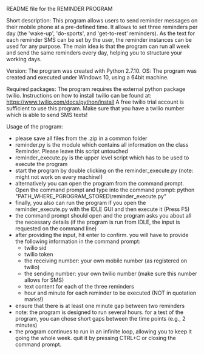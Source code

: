 README file for the REMINDER PROGRAM

Short description: This program allows users to send reminder messages on their mobile phone at a pre-defined time. It allows to set three reminders per day (the 'wake-up', 'do-sports', and 'get-to-rest' reminders). As the text for each reminder SMS can be set by the user, the reminder instances can be used for any purpose. The main idea is that the program can run all week and send the same reminders every day, helping you to structure your working days.

Version: The program was created with Python 2.7.10.
OS: The program was created and executed under Windows 10, using a 64bit machine.

Required packages:
The program requires the external python package twilio. 
Instructions on how to install twilio can be found at: https://www.twilio.com/docs/python/install
A free twilio trial account is sufficient to use this program.
Make sure that you have a twilio number which is able to send SMS texts!

Usage of the program:
- please save all files from the .zip in a common folder
- reminder.py is the module which contains all information on the class Reminder. Please leave this script untouched
- reminder_execute.py is the upper level script which has to be used to execute the program
- start the program by double clicking on the reminder_execute.py (note: might not work on every machine!)
- alternatively you can open the program from the command prompt. Open the command prompt and type into the command prompt: python "PATH_WHERE_PGROGRAM_STORED\reminder_execute.py" 
- finally, you also can run the program if you open the reminder_execute.py with the IDLE GUI and then execute it (Press F5)
- the command prompt should open and the program asks you about all the necessary details (if the program is run from IDLE, the input is requested on the command line)  
- after providing the input, hit enter to confirm. you will have to provide the following information in the command prompt:
	- twilio sid
	- twilio token
	- the receiving number: your own mobile number (as registered on twilio)
	- the sending number: your own twilio number (make sure this number allows for SMS)
	- text content for each of the three reminders
	- hour and minute for each reminder to be executed (NOT in quotation marks!) 
- ensure that there is at least one minute gap between two reminders
- note: the program is designed to run several hours. for a test of the program, you can chose short gaps between the time points (e.g., 2 minutes)
- the program continues to run in an infinite loop, allowing you to keep it going the whole week. quit it by pressing CTRL+C or closing the command prompt. 



